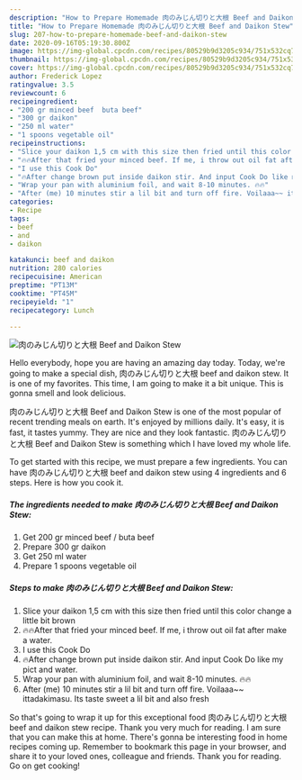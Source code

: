 ```yaml
---
description: "How to Prepare Homemade 肉のみじん切りと大根 Beef and Daikon Stew"
title: "How to Prepare Homemade 肉のみじん切りと大根 Beef and Daikon Stew"
slug: 207-how-to-prepare-homemade-beef-and-daikon-stew
date: 2020-09-16T05:19:30.800Z
image: https://img-global.cpcdn.com/recipes/80529b9d3205c934/751x532cq70/肉のみじん切りと大根-beef-and-daikon-stew-recipe-main-photo.jpg
thumbnail: https://img-global.cpcdn.com/recipes/80529b9d3205c934/751x532cq70/肉のみじん切りと大根-beef-and-daikon-stew-recipe-main-photo.jpg
cover: https://img-global.cpcdn.com/recipes/80529b9d3205c934/751x532cq70/肉のみじん切りと大根-beef-and-daikon-stew-recipe-main-photo.jpg
author: Frederick Lopez
ratingvalue: 3.5
reviewcount: 6
recipeingredient:
- "200 gr minced beef  buta beef"
- "300 gr daikon"
- "250 ml water"
- "1 spoons vegetable oil"
recipeinstructions:
- "Slice your daikon 1,5 cm with this size then fried until this color change a little bit brown"
- "🔥🔥After that fried your minced beef. If me, i throw out oil fat after make a water."
- "I use this Cook Do"
- "🔥After change brown put inside daikon stir. And input Cook Do like my pict and water."
- "Wrap your pan with aluminium foil, and wait 8-10 minutes. 🔥🔥"
- "After (me) 10 minutes stir a lil bit and turn off fire. Voilaaa~~ ittadakimasu. Its taste sweet a lil bit and also fresh"
categories:
- Recipe
tags:
- beef
- and
- daikon

katakunci: beef and daikon 
nutrition: 280 calories
recipecuisine: American
preptime: "PT13M"
cooktime: "PT45M"
recipeyield: "1"
recipecategory: Lunch

---
```



![肉のみじん切りと大根 Beef and Daikon Stew](https://img-global.cpcdn.com/recipes/80529b9d3205c934/751x532cq70/肉のみじん切りと大根-beef-and-daikon-stew-recipe-main-photo.jpg)

Hello everybody, hope you are having an amazing day today. Today, we're going to make a special dish, 肉のみじん切りと大根 beef and daikon stew. It is one of my favorites. This time, I am going to make it a bit unique. This is gonna smell and look delicious.



肉のみじん切りと大根 Beef and Daikon Stew is one of the most popular of recent trending meals on earth. It's enjoyed by millions daily. It's easy, it is fast, it tastes yummy. They are nice and they look fantastic. 肉のみじん切りと大根 Beef and Daikon Stew is something which I have loved my whole life.


To get started with this recipe, we must prepare a few ingredients. You can have 肉のみじん切りと大根 beef and daikon stew using 4 ingredients and 6 steps. Here is how you cook it.

<!--inarticleads1-->

##### The ingredients needed to make 肉のみじん切りと大根 Beef and Daikon Stew:

1. Get 200 gr minced beef / buta beef
1. Prepare 300 gr daikon
1. Get 250 ml water
1. Prepare 1 spoons vegetable oil




<!--inarticleads2-->

##### Steps to make 肉のみじん切りと大根 Beef and Daikon Stew:

1. Slice your daikon 1,5 cm with this size then fried until this color change a little bit brown
1. 🔥🔥After that fried your minced beef. If me, i throw out oil fat after make a water.
1. I use this Cook Do
1. 🔥After change brown put inside daikon stir. And input Cook Do like my pict and water.
1. Wrap your pan with aluminium foil, and wait 8-10 minutes. 🔥🔥
1. After (me) 10 minutes stir a lil bit and turn off fire. Voilaaa~~ ittadakimasu. Its taste sweet a lil bit and also fresh




So that's going to wrap it up for this exceptional food 肉のみじん切りと大根 beef and daikon stew recipe. Thank you very much for reading. I am sure that you can make this at home. There's gonna be interesting food in home recipes coming up. Remember to bookmark this page in your browser, and share it to your loved ones, colleague and friends. Thank you for reading. Go on get cooking!
